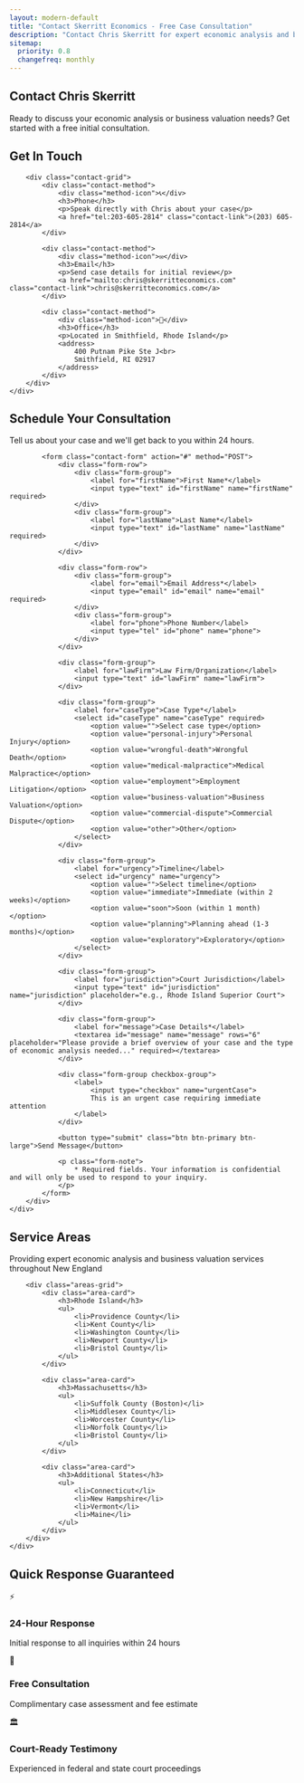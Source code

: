 ```yaml
---
layout: modern-default
title: "Contact Skerritt Economics - Free Case Consultation"
description: "Contact Chris Skerritt for expert economic analysis and business valuation. Free initial consultation for legal professionals throughout New England."
sitemap:
  priority: 0.8
  changefreq: monthly
---
```


<link rel="stylesheet" href="{{ '/css/contact.css' | relative_url }}">

<!-- Contact Hero -->
<section class="contact-hero">
    <div class="container">
        <div class="hero-content">
            <h1>Contact Chris Skerritt</h1>
            <p class="lead">Ready to discuss your economic analysis or business valuation needs? Get started with a free initial consultation.</p>
        </div>
    </div>
</section>

<!-- Contact Methods -->
<section class="contact-methods">
    <div class="container">
        <h2>Get In Touch</h2>
        
        <div class="contact-grid">
            <div class="contact-method">
                <div class="method-icon">📞</div>
                <h3>Phone</h3>
                <p>Speak directly with Chris about your case</p>
                <a href="tel:203-605-2814" class="contact-link">(203) 605-2814</a>
            </div>
            
            <div class="contact-method">
                <div class="method-icon">✉️</div>
                <h3>Email</h3>
                <p>Send case details for initial review</p>
                <a href="mailto:chris@skerritteconomics.com" class="contact-link">chris@skerritteconomics.com</a>
            </div>
            
            <div class="contact-method">
                <div class="method-icon">📍</div>
                <h3>Office</h3>
                <p>Located in Smithfield, Rhode Island</p>
                <address>
                    400 Putnam Pike Ste J<br>
                    Smithfield, RI 02917
                </address>
            </div>
        </div>
    </div>
</section>

<!-- Contact Form -->
<section class="contact-form-section">
    <div class="container">
        <div class="form-wrapper">
            <div class="form-intro">
                <h2>Schedule Your Consultation</h2>
                <p>Tell us about your case and we'll get back to you within 24 hours.</p>
            </div>
            
            <form class="contact-form" action="#" method="POST">
                <div class="form-row">
                    <div class="form-group">
                        <label for="firstName">First Name*</label>
                        <input type="text" id="firstName" name="firstName" required>
                    </div>
                    <div class="form-group">
                        <label for="lastName">Last Name*</label>
                        <input type="text" id="lastName" name="lastName" required>
                    </div>
                </div>
                
                <div class="form-row">
                    <div class="form-group">
                        <label for="email">Email Address*</label>
                        <input type="email" id="email" name="email" required>
                    </div>
                    <div class="form-group">
                        <label for="phone">Phone Number</label>
                        <input type="tel" id="phone" name="phone">
                    </div>
                </div>
                
                <div class="form-group">
                    <label for="lawFirm">Law Firm/Organization</label>
                    <input type="text" id="lawFirm" name="lawFirm">
                </div>
                
                <div class="form-group">
                    <label for="caseType">Case Type*</label>
                    <select id="caseType" name="caseType" required>
                        <option value="">Select case type</option>
                        <option value="personal-injury">Personal Injury</option>
                        <option value="wrongful-death">Wrongful Death</option>
                        <option value="medical-malpractice">Medical Malpractice</option>
                        <option value="employment">Employment Litigation</option>
                        <option value="business-valuation">Business Valuation</option>
                        <option value="commercial-dispute">Commercial Dispute</option>
                        <option value="other">Other</option>
                    </select>
                </div>
                
                <div class="form-group">
                    <label for="urgency">Timeline</label>
                    <select id="urgency" name="urgency">
                        <option value="">Select timeline</option>
                        <option value="immediate">Immediate (within 2 weeks)</option>
                        <option value="soon">Soon (within 1 month)</option>
                        <option value="planning">Planning ahead (1-3 months)</option>
                        <option value="exploratory">Exploratory</option>
                    </select>
                </div>
                
                <div class="form-group">
                    <label for="jurisdiction">Court Jurisdiction</label>
                    <input type="text" id="jurisdiction" name="jurisdiction" placeholder="e.g., Rhode Island Superior Court">
                </div>
                
                <div class="form-group">
                    <label for="message">Case Details*</label>
                    <textarea id="message" name="message" rows="6" placeholder="Please provide a brief overview of your case and the type of economic analysis needed..." required></textarea>
                </div>
                
                <div class="form-group checkbox-group">
                    <label>
                        <input type="checkbox" name="urgentCase">
                        This is an urgent case requiring immediate attention
                    </label>
                </div>
                
                <button type="submit" class="btn btn-primary btn-large">Send Message</button>
                
                <p class="form-note">
                    * Required fields. Your information is confidential and will only be used to respond to your inquiry.
                </p>
            </form>
        </div>
    </div>
</section>

<!-- Service Areas -->
<section class="service-areas">
    <div class="container">
        <h2>Service Areas</h2>
        <p>Providing expert economic analysis and business valuation services throughout New England</p>
        
        <div class="areas-grid">
            <div class="area-card">
                <h3>Rhode Island</h3>
                <ul>
                    <li>Providence County</li>
                    <li>Kent County</li>
                    <li>Washington County</li>
                    <li>Newport County</li>
                    <li>Bristol County</li>
                </ul>
            </div>
            
            <div class="area-card">
                <h3>Massachusetts</h3>
                <ul>
                    <li>Suffolk County (Boston)</li>
                    <li>Middlesex County</li>
                    <li>Worcester County</li>
                    <li>Norfolk County</li>
                    <li>Bristol County</li>
                </ul>
            </div>
            
            <div class="area-card">
                <h3>Additional States</h3>
                <ul>
                    <li>Connecticut</li>
                    <li>New Hampshire</li>
                    <li>Vermont</li>
                    <li>Maine</li>
                </ul>
            </div>
        </div>
    </div>
</section>

<!-- Response Time -->
<section class="response-time">
    <div class="container">
        <div class="response-content">
            <h2>Quick Response Guaranteed</h2>
            <div class="response-grid">
                <div class="response-item">
                    <div class="response-icon">⚡</div>
                    <h3>24-Hour Response</h3>
                    <p>Initial response to all inquiries within 24 hours</p>
                </div>
                <div class="response-item">
                    <div class="response-icon">🎯</div>
                    <h3>Free Consultation</h3>
                    <p>Complimentary case assessment and fee estimate</p>
                </div>
                <div class="response-item">
                    <div class="response-icon">🏛️</div>
                    <h3>Court-Ready Testimony</h3>
                    <p>Experienced in federal and state court proceedings</p>
                </div>
            </div>
        </div>
    </div>
</section>
